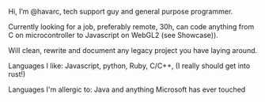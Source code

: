 
Hi, I’m @havarc, tech support guy and general purpose programmer.

Currently looking for a job, preferably remote, 30h, can code anything from C on microcontroller to Javascript on WebGL2 (see Showcase)).

Will clean, rewrite and document any legacy project you have laying around.

Languages I like: Javascript, python, Ruby, C/C++, (I really should get into rust!)

Languages I'm allergic to: Java and anything Microsoft has ever touched

<!---
havarc/havarc is a ✨ special ✨ repository because its `README.md` (this file) appears on your GitHub profile.
You can click the Preview link to take a look at your changes.
--->
